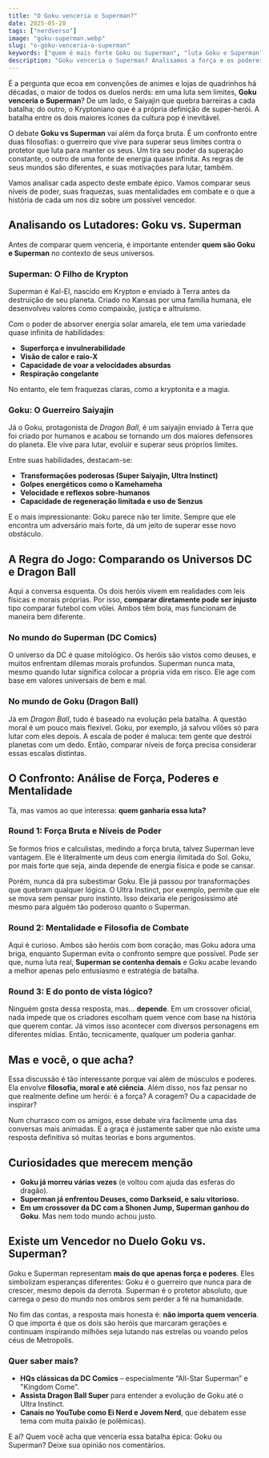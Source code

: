 ```yaml
---
title: "O Goku venceria o Superman?"
date: 2025-05-20
tags: ["nerdverso"]
image: "goku-superman.webp"
slug: "o-goku-venceria-o-superman"
keywords: ["quem é mais forte Goku ou Superman", "luta Goku e Superman"]
description: "Goku venceria o Superman? Analisamos a força e os poderes de cada um para responder ao maior debate nerd de todos os tempos!"
---
```


É a pergunta que ecoa em convenções de animes e lojas de quadrinhos há décadas, o maior de todos os duelos nerds: em uma luta sem limites, **Goku venceria o Superman**? De um lado, o Saiyajin que quebra barreiras a cada batalha; do outro, o Kryptoniano que é a própria definição de super-herói. A batalha entre os dois maiores ícones da cultura pop é inevitável.

O debate **Goku vs Superman** vai além da força bruta. É um confronto entre duas filosofias: o guerreiro que vive para superar seus limites contra o protetor que luta para manter os seus. Um tira seu poder da superação constante, o outro de uma fonte de energia quase infinita. As regras de seus mundos são diferentes, e suas motivações para lutar, também.

Vamos analisar cada aspecto deste embate épico. Vamos comparar seus níveis de poder, suas fraquezas, suas mentalidades em combate e o que a história de cada um nos diz sobre um possível vencedor.

## Analisando os Lutadores: Goku vs. Superman

Antes de comparar quem venceria, é importante entender **quem são Goku e Superman** no contexto de seus universos.

### Superman: O Filho de Krypton

Superman é Kal-El, nascido em Krypton e enviado à Terra antes da destruição de seu planeta. Criado no Kansas por uma família humana, ele desenvolveu valores como compaixão, justiça e altruísmo.

Com o poder de absorver energia solar amarela, ele tem uma variedade quase infinita de habilidades:

*   **Superforça e invulnerabilidade**
*   **Visão de calor e raio-X**
*   **Capacidade de voar a velocidades absurdas**
*   **Respiração congelante**

No entanto, ele tem fraquezas claras, como a kryptonita e a magia.

### Goku: O Guerreiro Saiyajin

Já o Goku, protagonista de _Dragon Ball_, é um saiyajin enviado à Terra que foi criado por humanos e acabou se tornando um dos maiores defensores do planeta. Ele vive para lutar, evoluir e superar seus próprios limites.

Entre suas habilidades, destacam-se:

*   **Transformações poderosas (Super Saiyajin, Ultra Instinct)**
*   **Golpes energéticos como o Kamehameha**
*   **Velocidade e reflexos sobre-humanos**
*   **Capacidade de regeneração limitada e uso de Senzus**

E o mais impressionante: Goku parece não ter limite. Sempre que ele encontra um adversário mais forte, dá um jeito de superar esse novo obstáculo.

## A Regra do Jogo: Comparando os Universos DC e Dragon Ball

Aqui a conversa esquenta. Os dois heróis vivem em realidades com leis físicas e morais próprias. Por isso, **comparar diretamente pode ser injusto** tipo comparar futebol com vôlei. Ambos têm bola, mas funcionam de maneira bem diferente.

### No mundo do Superman (DC Comics)

O universo da DC é quase mitológico. Os heróis são vistos como deuses, e muitos enfrentam dilemas morais profundos. Superman nunca mata, mesmo quando lutar significa colocar a própria vida em risco. Ele age com base em valores universais de bem e mal.

### No mundo de Goku (Dragon Ball)

Já em _Dragon Ball_, tudo é baseado na evolução pela batalha. A questão moral é um pouco mais flexível. Goku, por exemplo, já salvou vilões só para lutar com eles depois. A escala de poder é maluca: tem gente que destrói planetas com um dedo. Então, comparar níveis de força precisa considerar essas escalas distintas.

## O Confronto: Análise de Força, Poderes e Mentalidade

Tá, mas vamos ao que interessa: **quem ganharia essa luta?**

### Round 1: Força Bruta e Níveis de Poder

Se formos frios e calculistas, medindo a força bruta, talvez Superman leve vantagem. Ele é literalmente um deus com energia ilimitada do Sol. Goku, por mais forte que seja, ainda depende de energia física e pode se cansar.

Porém, nunca dá pra subestimar Goku. Ele já passou por transformações que quebram qualquer lógica. O Ultra Instinct, por exemplo, permite que ele se mova sem pensar puro instinto. Isso deixaria ele perigosíssimo até mesmo para alguém tão poderoso quanto o Superman.

### Round 2: Mentalidade e Filosofia de Combate

Aqui é curioso. Ambos são heróis com bom coração, mas Goku adora uma briga, enquanto Superman evita o confronto sempre que possível. Pode ser que, numa luta real, **Superman se contenha demais** e Goku acabe levando a melhor apenas pelo entusiasmo e estratégia de batalha.

### Round 3: E do ponto de vista lógico?

Ninguém gosta dessa resposta, mas... **depende**. Em um crossover oficial, nada impede que os criadores escolham quem vence com base na história que querem contar. Já vimos isso acontecer com diversos personagens em diferentes mídias. Então, tecnicamente, qualquer um poderia ganhar.

## Mas e você, o que acha?

Essa discussão é tão interessante porque vai além de músculos e poderes. Ela envolve **filosofia, moral e até ciência**. Além disso, nos faz pensar no que realmente define um herói: é a força? A coragem? Ou a capacidade de inspirar?

Num churrasco com os amigos, esse debate vira facilmente uma das conversas mais animadas. E a graça é justamente saber que não existe uma resposta definitiva só muitas teorias e bons argumentos.

## Curiosidades que merecem menção

*   **Goku já morreu várias vezes** (e voltou com ajuda das esferas do dragão).
*   **Superman já enfrentou Deuses, como Darkseid, e saiu vitorioso.**
*   **Em um crossover da DC com a Shonen Jump, Superman ganhou do Goku**. Mas nem todo mundo achou justo.

## Existe um Vencedor no Duelo Goku vs. Superman?

Goku e Superman representam **mais do que apenas força e poderes**. Eles simbolizam esperanças diferentes: Goku é o guerreiro que nunca para de crescer, mesmo depois da derrota. Superman é o protetor absoluto, que carrega o peso do mundo nos ombros sem perder a fé na humanidade.

No fim das contas, a resposta mais honesta é: **não importa quem venceria**. O que importa é que os dois são heróis que marcaram gerações e continuam inspirando milhões seja lutando nas estrelas ou voando pelos céus de Metropolis.

### Quer saber mais?

*   **HQs clássicas da DC Comics** – especialmente “All-Star Superman” e "Kingdom Come".
*   **Assista Dragon Ball Super** para entender a evolução de Goku até o Ultra Instinct.
*   **Canais no YouTube como Ei Nerd e Jovem Nerd**, que debatem esse tema com muita paixão (e polêmicas).

E aí? Quem você acha que venceria essa batalha épica: Goku ou Superman? Deixe sua opinião nos comentários.